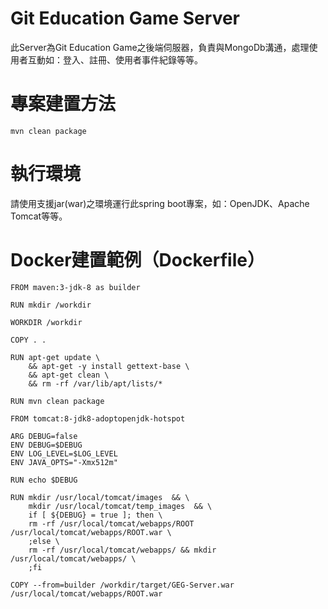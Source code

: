 # Git Education Game Server

 此Server為Git Education Game之後端伺服器，負責與MongoDb溝通，處理使用者互動如：登入、註冊、使用者事件紀錄等等。
 
# 專案建置方法

```
mvn clean package
```

# 執行環境

 請使用支援jar(war)之環境運行此spring boot專案，如：OpenJDK、Apache Tomcat等等。
 
# Docker建置範例（Dockerfile）

```
FROM maven:3-jdk-8 as builder

RUN mkdir /workdir

WORKDIR /workdir

COPY . .

RUN apt-get update \
    && apt-get -y install gettext-base \
    && apt-get clean \
    && rm -rf /var/lib/apt/lists/*
	
RUN mvn clean package

FROM tomcat:8-jdk8-adoptopenjdk-hotspot

ARG DEBUG=false
ENV DEBUG=$DEBUG
ENV LOG_LEVEL=$LOG_LEVEL
ENV JAVA_OPTS="-Xmx512m"

RUN echo $DEBUG

RUN mkdir /usr/local/tomcat/images  && \
    mkdir /usr/local/tomcat/temp_images  && \
    if [ ${DEBUG} = true ]; then \
    rm -rf /usr/local/tomcat/webapps/ROOT /usr/local/tomcat/webapps/ROOT.war \
    ;else \
    rm -rf /usr/local/tomcat/webapps/ && mkdir /usr/local/tomcat/webapps/ \
    ;fi

COPY --from=builder /workdir/target/GEG-Server.war /usr/local/tomcat/webapps/ROOT.war

```